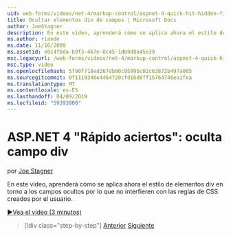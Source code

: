 ```yaml
---
uid: web-forms/videos/net-4/markup-control/aspnet-4-quick-hit-hidden-field-divs
title: Ocultar elementos div de campos | Microsoft Docs
author: JoeStagner
description: En este vídeo, aprenderá cómo se aplica ahora el estilo de elementos div en torno a los campos ocultos por lo que no interfieren con las reglas de CSS creados por el usuario.
ms.author: riande
ms.date: 11/16/2009
ms.assetid: e0c4fbda-b9f3-4b7e-8c45-1db9d8a45e39
msc.legacyurl: /web-forms/videos/net-4/markup-control/aspnet-4-quick-hit-hidden-field-divs
msc.type: video
ms.openlocfilehash: 5f90f718ed267db90c95995c02c63872b497a005
ms.sourcegitcommit: 0f1119340e4464720cfd16d0ff15764746ea1fea
ms.translationtype: MT
ms.contentlocale: es-ES
ms.lasthandoff: 04/09/2019
ms.locfileid: "59393800"
---
```

# <a name="aspnet-4-quick-hit---hidden-field-divs"></a>ASP.NET 4 "Rápido aciertos": oculta campo div

por [Joe Stagner](https://github.com/JoeStagner)

En este vídeo, aprenderá cómo se aplica ahora el estilo de elementos div en torno a los campos ocultos por lo que no interfieren con las reglas de CSS creados por el usuario.

[&#9654;Vea el vídeo (3 minutos)](https://channel9.msdn.com/Blogs/ASP-NET-Site-Videos/aspnet-4-quick-hit-hidden-field-divs)

> [!div class="step-by-step"]
> [Anterior](aspnet-4-quick-hit-tableless-menu-control.md)
> [Siguiente](aspnet-4-quick-hit-disabled-control-styling.md)
